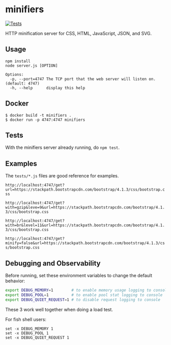 # minifiers

[![Tests](https://github.com/Automattic/minifiers/actions/workflows/requests.yml/badge.svg)](https://github.com/Automattic/minifiers/actions)

HTTP minification server for CSS, HTML, JavaScript, JSON, and SVG.

## Usage
```
npm install
node server.js [OPTION]

Options:
  -p, --port=4747 The TCP port that the web server will listen on. (default: 4747)
  -h, --help      display this help
```

## Docker

```
$ docker build -t minifiers .
$ docker run -p 4747:4747 minifiers
```

## Tests

With the minifiers server already running, do `npm test`.

## Examples

The `tests/*.js` files are good reference for examples.

`
http://localhost:4747/get?url=https://stackpath.bootstrapcdn.com/bootstrap/4.1.3/css/bootstrap.css
`

`
http://localhost:4747/get?with=gzip&leve=9&url=https://stackpath.bootstrapcdn.com/bootstrap/4.1.3/css/bootstrap.css
`

`
http://localhost:4747/get?with=br&level=11&url=https://stackpath.bootstrapcdn.com/bootstrap/4.1.3/css/bootstrap.css
`

`
http://localhost:4747/get?minify=false&url=https://stackpath.bootstrapcdn.com/bootstrap/4.1.3/css/bootstrap.css
`

## Debugging and Observability

Before running, set these environment variables to change the default behavior:

```bash
export DEBUG_MEMORY=1        # to enable memory usage logging to console
export DEBUG_POOL=1          # to enable pool stat logging to console
export DEBUG_QUIET_REQUEST=1 # to disable request logging to console
```

These 3 work well together when doing a load test.

For fish shell users:

```fish
set -x DEBUG_MEMORY 1
set -x DEBUG_POOL 1
set -x DEBUG_QUIET_REQUEST 1
```

